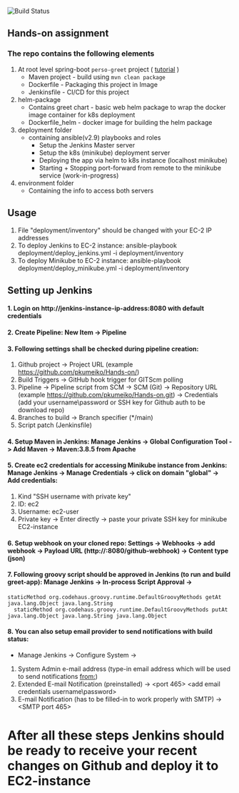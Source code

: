 ![Build Status](http://54.171.122.152:8080/buildStatus/icon?job=My-pipeline)

## Hands-on assignment
### The repo contains the following elements
1. At root level spring-boot ``perso-greet`` project ( [tutorial](https://spring.io/guides/gs/serving-web-content/) ) 
   * Maven project - build using `mvn clean package`
   * Dockerfile - Packaging this project in Image  
   * Jenkinsfile - CI/CD for this project  
2. helm-package
   * Contains greet chart - basic web helm package to wrap the docker image container for k8s deployment
   * Dockerfile_helm - docker image for building the helm package  
3. deployment folder 
   * containing ansible(v2.9) playbooks and roles 
     - Setup the Jenkins Master server
     - Setup the k8s (minikube) deployment server
     - Deploying the app via helm to k8s instance (localhost minikube)
     - Starting + Stopping port-forward from remote to the minikube service (work-in-progress)
4. environment folder 
   * Containing the info to access both servers 
    
## Usage
1. File "deployment/inventory" should be changed with your EC-2 IP addresses
2. To deploy Jenkins to EC-2 instance: ansible-playbook deployment/deploy_jenkins.yml -i deployment/inventory
3. To deploy Minikube to EC-2 instance: ansible-playbook deployment/deploy_minikube.yml -i deployment/inventory

## Setting up Jenkins
#### 1. Login on http://jenkins-instance-ip-address:8080 with default credentials
#### 2. Create Pipeline: New Item -> Pipeline 
#### 3. Following settings shall be checked during pipeline creation:
   1. Github project -> Project URL (example https://github.com/pkumeiko/Hands-on/)
   2. Build Triggers -> GitHub hook trigger for GITScm polling
   3. Pipeline -> Pipeline script from SCM -> SCM (Git) -> Repository URL (example https://github.com/pkumeiko/Hands-on.git) -> Credentials (add your username\password or SSH key for Github auth to be download repo)
   4. Branches to build -> Branch specifier (*/main)
   5. Script patch (Jenkinsfile)
#### 4. Setup Maven in Jenkins:   Manage Jenkins -> Global Configuration Tool -> Add Maven -> Maven:3.8.5 from Apache
#### 5. Create ec2 credentials for accessing Minikube instance from Jenkins: Manage Jenkins -> Manage Credentials -> click on domain "global" -> Add credentials:
   1. Kind "SSH username with private key"
   2. ID: ec2
   3. Username: ec2-user
   4. Private key -> Enter directly -> paste your private SSH key for minikube EC2-instance
#### 6. Setup webhook on your cloned repo: Settings -> Webhooks -> add webhook -> Payload URL (http://<jenkins-instance-ip-address>:8080/github-webhook) -> Content type (json)
#### 7. Following groovy script should be approved in Jenkins (to run and build greet-app): Manage Jenkins -> In-process Script Approval ->
  ```    
  staticMethod org.codehaus.groovy.runtime.DefaultGroovyMethods getAt java.lang.Object java.lang.String
    staticMethod org.codehaus.groovy.runtime.DefaultGroovyMethods putAt java.lang.Object java.lang.String java.lang.Object
```
  
#### 8. You can also setup email provider to send notifications with build status:
  * Manage Jenkins -> Configure System -> 
  1. System Admin e-mail address (type-in email address which will be used to send notifications <from:>)
  2. Extended E-mail Notification (preinstalled) -> <your SMTP server address> <port 465> <add email credentials username\password> <use SSL>
  3. E-mail Notification (has to be filled-in to work properly with SMTP) -> <Use SMTP Auth><username and password><use SSL><SMTP port 465>
  
# After all these steps Jenkins should be ready to receive your recent changes on Github and deploy it to EC2-instance